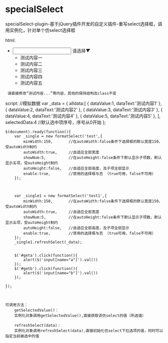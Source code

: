 # specialSelect
specialSelect-plugin-基于jQuery插件开发的自定义插件-重写select选择框，调用实例化，针对单个仿select选择框


html:
    <ul id="test" class="select_box">
  		<li>
  			<input name="a" class="sub_data" type="text" readonly="readonly"/>
  			<span class="show_text">请选择</span><i>▼</i>
  			<ul class="select_inner">
  				<li data-value="1">测试内容一</li>
  				<li data-value="2" data-selected="selected">测试内容二</li>
  				<li data-value="3">测试内容三</li>
  				<li data-value="4">测试内容四</li>
  				<li data-value="5">测试内容五</li>
  			</ul>
  		</li>
  	</ul>
  	
  	 请直接修改“测试内容...”等内容，其他的保持结构及class不变
  	 
  	 
script:
    //模拟数据
	var _data = {
		alldata:[
			{
				dataValue:1,
				dataText:'测试内容1'
			},
			{
				dataValue:2,
				dataText:'测试内容2'
			},
			{
				dataValue:3,
				dataText:'测试内容3'
			},
			{
				dataValue:4,
				dataText:'测试内容4'
			},
			{
				dataValue:5,
				dataText:'测试内容5'
			},
		],
		selectedData:4   //默认选中项序号，序号从0开始
	};

	$(document).ready(function(){
		var _single = new formatSelect('test',{
			minWidth:150,		//在autoWidth:false条件下选择框的默认宽度150，受autoWidth制约
			autoWidth:true,		//自适应全部宽度
			showNum:5,			//在autoHeight:false条件下默认显示子项数，默认显示五项，受autoHeight制约
			autoHeight:false,	//自适应全部高度，及子项全部显示
			enable:true,		//禁用的选择框与否 （true可用，false不可用）
		});



		var _single1 = new formatSelect('test1',{
			minWidth:150,		//在autoWidth:false条件下选择框的默认宽度150，受autoWidth制约
			autoWidth:true,		//自适应全部宽度
			showNum:5,			//在autoHeight:false条件下默认显示子项数，默认显示五项，受autoHeight制约
			autoHeight:false,	//自适应全部高度，及子项全部显示
			enable:true,		//禁用的选择框与否 （true可用，false不可用）
		});
		_single1.refreshSelect(_data);


		$('#geta').click(function(){
			alert($('input[name="a"]').val())
		});
		$('#getb').click(function(){
			alert($('input[name="b"]').val())
		});

	});
	
	
	
	可调用方法：
	    getSelectedValue()：
	    实例化对象调用getSelectedValue(),直接获取该仿select的值（所选值）
	    
	    refreshSelect(data)：
	    实例化对象调用refreshSelect(data),直接初始化仿select下拉选项的值，同时可以指定当前被选中的值
	    

